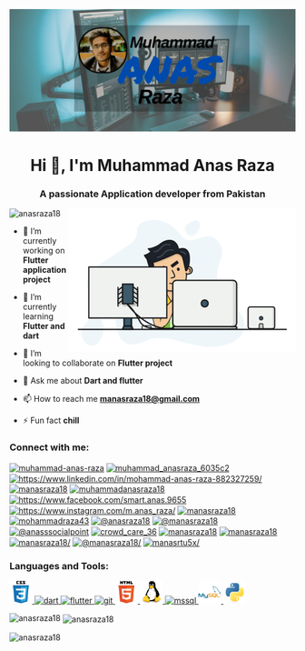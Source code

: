 ![logo](https://github.com/anasraza18/anasraza18/blob/main/SIMPLE%20(1).png)
<h1 align="center">Hi 👋, I'm Muhammad Anas Raza</h1>
<h3 align="center">A passionate Application developer from Pakistan</h3>

<img align="right" alt="coding" width="400" src="https://raw.githubusercontent.com/mikalyh/mikalyh/main/assets/ngoding.gif">

<p align="left"> <img src="https://komarev.com/ghpvc/?username=anasraza18&label=Profile%20views&color=0e75b6&style=flat" alt="anasraza18" /> </p>

- 🔭 I’m currently working on **Flutter application project**

- 🌱 I’m currently learning **Flutter and dart**

- 👯 I’m looking to collaborate on **Flutter project**

- 💬 Ask me about **Dart and flutter**

- 📫 How to reach me **manasraza18@gmail.com**

- ⚡ Fun fact **chill**

<h3 align="left">Connect with me:</h3>
<p align="left">
<a href="https://codepen.io/muhammad-anas-raza" target="blank"><img align="center" src="https://raw.githubusercontent.com/rahuldkjain/github-profile-readme-generator/master/src/images/icons/Social/codepen.svg" alt="muhammad-anas-raza" height="30" width="40" /></a>
<a href="https://dev.to/muhammad_anasraza_6035c2" target="blank"><img align="center" src="https://raw.githubusercontent.com/rahuldkjain/github-profile-readme-generator/master/src/images/icons/Social/devto.svg" alt="muhammad_anasraza_6035c2" height="30" width="40" /></a>
<a href="https://linkedin.com/in/https://www.linkedin.com/in/mohammad-anas-raza-882327259/" target="blank"><img align="center" src="https://raw.githubusercontent.com/rahuldkjain/github-profile-readme-generator/master/src/images/icons/Social/linked-in-alt.svg" alt="https://www.linkedin.com/in/mohammad-anas-raza-882327259/" height="30" width="40" /></a>
<a href="https://codesandbox.com/manasraza18" target="blank"><img align="center" src="https://raw.githubusercontent.com/rahuldkjain/github-profile-readme-generator/master/src/images/icons/Social/codesandbox.svg" alt="manasraza18" height="30" width="40" /></a>
<a href="https://kaggle.com/muhammadanasraza18" target="blank"><img align="center" src="https://raw.githubusercontent.com/rahuldkjain/github-profile-readme-generator/master/src/images/icons/Social/kaggle.svg" alt="muhammadanasraza18" height="30" width="40" /></a>
<a href="https://fb.com/https://www.facebook.com/smart.anas.9655" target="blank"><img align="center" src="https://raw.githubusercontent.com/rahuldkjain/github-profile-readme-generator/master/src/images/icons/Social/facebook.svg" alt="https://www.facebook.com/smart.anas.9655" height="30" width="40" /></a>
<a href="https://instagram.com/https://www.instagram.com/m.anas_raza/" target="blank"><img align="center" src="https://raw.githubusercontent.com/rahuldkjain/github-profile-readme-generator/master/src/images/icons/Social/instagram.svg" alt="https://www.instagram.com/m.anas_raza/" height="30" width="40" /></a>
<a href="https://dribbble.com/manasraza18" target="blank"><img align="center" src="https://raw.githubusercontent.com/rahuldkjain/github-profile-readme-generator/master/src/images/icons/Social/dribbble.svg" alt="manasraza18" height="30" width="40" /></a>
<a href="https://www.behance.net/mohammadraza43" target="blank"><img align="center" src="https://raw.githubusercontent.com/rahuldkjain/github-profile-readme-generator/master/src/images/icons/Social/behance.svg" alt="mohammadraza43" height="30" width="40" /></a>
<a href="https://hashnode.com/@anasraza18" target="blank"><img align="center" src="https://raw.githubusercontent.com/rahuldkjain/github-profile-readme-generator/master/src/images/icons/Social/hashnode.svg" alt="@anasraza18" height="30" width="40" /></a>
<a href="https://medium.com/@manasraza18" target="blank"><img align="center" src="https://raw.githubusercontent.com/rahuldkjain/github-profile-readme-generator/master/src/images/icons/Social/medium.svg" alt="@manasraza18" height="30" width="40" /></a>
<a href="https://www.youtube.com/c/@anasssocialpoint" target="blank"><img align="center" src="https://raw.githubusercontent.com/rahuldkjain/github-profile-readme-generator/master/src/images/icons/Social/youtube.svg" alt="@anasssocialpoint" height="30" width="40" /></a>
<a href="https://www.codechef.com/users/crowd_care_36" target="blank"><img align="center" src="https://cdn.jsdelivr.net/npm/simple-icons@3.1.0/icons/codechef.svg" alt="crowd_care_36" height="30" width="40" /></a>
<a href="https://www.hackerrank.com/manasraza18" target="blank"><img align="center" src="https://raw.githubusercontent.com/rahuldkjain/github-profile-readme-generator/master/src/images/icons/Social/hackerrank.svg" alt="manasraza18" height="30" width="40" /></a>
<a href="https://codeforces.com/profile/manasraza18" target="blank"><img align="center" src="https://raw.githubusercontent.com/rahuldkjain/github-profile-readme-generator/master/src/images/icons/Social/codeforces.svg" alt="manasraza18" height="30" width="40" /></a>
<a href="https://www.leetcode.com/manasraza18/" target="blank"><img align="center" src="https://raw.githubusercontent.com/rahuldkjain/github-profile-readme-generator/master/src/images/icons/Social/leet-code.svg" alt="manasraza18/" height="30" width="40" /></a>
<a href="https://www.hackerearth.com/@manasraza18/" target="blank"><img align="center" src="https://raw.githubusercontent.com/rahuldkjain/github-profile-readme-generator/master/src/images/icons/Social/hackerearth.svg" alt="@manasraza18/" height="30" width="40" /></a>
<a href="https://auth.geeksforgeeks.org/user/manasrtu5x/" target="blank"><img align="center" src="https://raw.githubusercontent.com/rahuldkjain/github-profile-readme-generator/master/src/images/icons/Social/geeks-for-geeks.svg" alt="manasrtu5x/" height="30" width="40" /></a>
</p>

<h3 align="left">Languages and Tools:</h3>
<p align="left"> <a href="https://www.w3schools.com/css/" target="_blank" rel="noreferrer"> <img src="https://raw.githubusercontent.com/devicons/devicon/master/icons/css3/css3-original-wordmark.svg" alt="css3" width="40" height="40"/> </a> <a href="https://dart.dev" target="_blank" rel="noreferrer"> <img src="https://www.vectorlogo.zone/logos/dartlang/dartlang-icon.svg" alt="dart" width="40" height="40"/> </a> <a href="https://flutter.dev" target="_blank" rel="noreferrer"> <img src="https://www.vectorlogo.zone/logos/flutterio/flutterio-icon.svg" alt="flutter" width="40" height="40"/> </a> <a href="https://git-scm.com/" target="_blank" rel="noreferrer"> <img src="https://www.vectorlogo.zone/logos/git-scm/git-scm-icon.svg" alt="git" width="40" height="40"/> </a> <a href="https://www.w3.org/html/" target="_blank" rel="noreferrer"> <img src="https://raw.githubusercontent.com/devicons/devicon/master/icons/html5/html5-original-wordmark.svg" alt="html5" width="40" height="40"/> </a> <a href="https://www.linux.org/" target="_blank" rel="noreferrer"> <img src="https://raw.githubusercontent.com/devicons/devicon/master/icons/linux/linux-original.svg" alt="linux" width="40" height="40"/> </a> <a href="https://www.microsoft.com/en-us/sql-server" target="_blank" rel="noreferrer"> <img src="https://www.svgrepo.com/show/303229/microsoft-sql-server-logo.svg" alt="mssql" width="40" height="40"/> </a> <a href="https://www.mysql.com/" target="_blank" rel="noreferrer"> <img src="https://raw.githubusercontent.com/devicons/devicon/master/icons/mysql/mysql-original-wordmark.svg" alt="mysql" width="40" height="40"/> </a> <a href="https://www.python.org" target="_blank" rel="noreferrer"> <img src="https://raw.githubusercontent.com/devicons/devicon/master/icons/python/python-original.svg" alt="python" width="40" height="40"/> </a> </p>

<p><img align="left" src="https://github-readme-stats.vercel.app/api/top-langs?username=anasraza18&show_icons=true&locale=en&layout=compact" alt="anasraza18" /></p>

<p>&nbsp;<img align="center" src="https://github-readme-stats.vercel.app/api?username=anasraza18&show_icons=true&locale=en" alt="anasraza18" /></p>

<p><img align="center" src="https://github-readme-streak-stats.herokuapp.com/?user=anasraza18&" alt="anasraza18" /></p>
